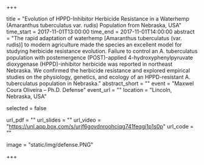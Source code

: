 +++

title = "Evolution of HPPD-Inhibitor Herbicide Resistance in a Waterhemp (Amaranthus tuberculatus var. rudis) Population from Nebraska, USA"
time_start = 2017-11-01T13:00:00
time_end = 2017-11-01T14:00:00
abstract = "The rapid adaptation of waterhemp [Amaranthus tuberculatus (var. rudis)] to modern agriculture made the species an excellent model for studying herbicide resistance evolution. Failure to control an A. tuberculatus population with postemergence (POST)-applied 4-hydroxyphenylpyruvate dioxygenase (HPPD)-inhibitor herbicide was reported in northeast Nebraska. We confirmed the herbicide resistance and explored empirical studies on the physiology, genetics, and ecology of an HPPD-resistant A. tuberculatus population in Nebraska."
abstract_short = ""
event = "Maxwel Coura Oliveira – Ph.D. Defense"
event_url = ""
location = "Lincoln, Nebraska, USA"


selected = false


url_pdf = ""
url_slides = "" 
url_video = "https://unl.app.box.com/s/urjf6govdnroohcjqg741feqgi1p1s0p"
url_code = ""


image = "static/img/defense.PNG"


+++
